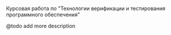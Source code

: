 Курсовая работа по "Технологии верификации и тестирования программного обеспечения"

@todo add more description